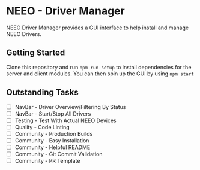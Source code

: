 # NEEO - Driver Manager
NEEO Driver Manager provides a GUI interface to help install and manage NEEO Drivers.

## Getting Started
Clone this repository and run `npm run setup` to install dependencies for the server and client modules. You
can then spin up the GUI by using `npm start`

## Outstanding Tasks
- [ ] NavBar - Driver Overview/Filtering By Status
- [ ] NavBar - Start/Stop All Drivers
- [ ] Testing - Test With Actual NEEO Devices
- [ ] Quality - Code Linting
- [ ] Community - Production Builds
- [ ] Community - Easy Installation
- [ ] Community - Helpful README
- [ ] Community - Git Commit Validation
- [ ] Community - PR Template
